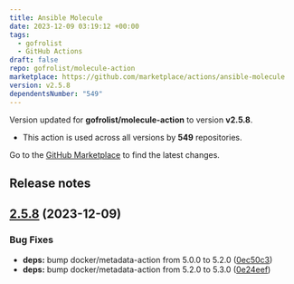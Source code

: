 ```yaml
---
title: Ansible Molecule
date: 2023-12-09 03:19:12 +00:00
tags:
  - gofrolist
  - GitHub Actions
draft: false
repo: gofrolist/molecule-action
marketplace: https://github.com/marketplace/actions/ansible-molecule
version: v2.5.8
dependentsNumber: "549"
---
```



Version updated for **gofrolist/molecule-action** to version **v2.5.8**.
- This action is used across all versions by **549** repositories.

Go to the [GitHub Marketplace](https://github.com/marketplace/actions/ansible-molecule) to find the latest changes.

## Release notes

## [2.5.8](https://github.com/gofrolist/molecule-action/compare/v2.5.7...v2.5.8) (2023-12-09)


### Bug Fixes

* **deps:** bump docker/metadata-action from 5.0.0 to 5.2.0 ([0ec50c3](https://github.com/gofrolist/molecule-action/commit/0ec50c3f0fc4f3f23fd360a488238b709d9d4f6e))
* **deps:** bump docker/metadata-action from 5.2.0 to 5.3.0 ([0e24eef](https://github.com/gofrolist/molecule-action/commit/0e24eef0253cb29aa71b9cbb72ce1dfc855e4976))




